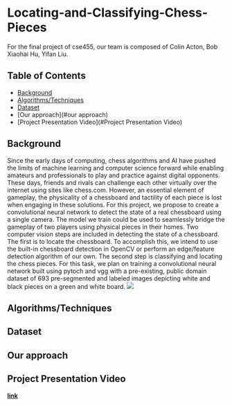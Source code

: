# Locating-and-Classifying-Chess-Pieces
For the final project of cse455, our team is composed of Colin Acton, Bob Xiaohai Hu, Yifan Liu.

## Table of Contents

- [Background](#background)
- [Algorithms/Techniques](#Algorithms/Techniques)
- [Dataset](#dataset)
- [Our approach](#our approach)
- [Project Presentation Video](#Project Presentation Video)

## Background
  Since the early days of computing, chess algorithms and AI have pushed the limits of machine learning and computer science forward while enabling amateurs and professionals to play and practice against digital opponents. These days, friends and rivals can challenge each other virtually over the internet using sites like chess.com. However, an essential element of gameplay, the physicality of a chessboard and tactility of each piece is lost when engaging in these solutions. For this project, we propose to create a convolutional neural network to detect the state of a real chessboard using a single camera. The model we train could be used to seamlessly bridge the gameplay of two players using physical pieces in their homes.
  Two computer vision steps are included in detecting the state of a chessboard. The first is to locate the chessboard. To accomplish this, we intend to use the built-in chessboard detection in OpenCV or perform an edge/feature detection algorithm of our own. The second step is classifying and locating the chess pieces. For this task, we plan on training a convolutional neural network built using pytoch and vgg with a pre-existing, public domain dataset of 693 pre-segmented and labeled images depicting white and black pieces on a green and white board.
	![](Locating-and-Classifying-Chess-Pieces/directory/1.png)
## Algorithms/Techniques

## Dataset

## Our approach

## Project Presentation Video
**[link]()**


